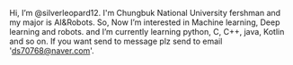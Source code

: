 Hi, I’m @silverleopard12.
I'm Chungbuk National University fershman and my major is AI&Robots.
So, Now I’m interested in Machine learning, Deep learning and robots.
and I’m currently learning python, C, C++, java, Kotlin and so on.
If you want send to message plz send to email 'ds70768@naver.com'.

